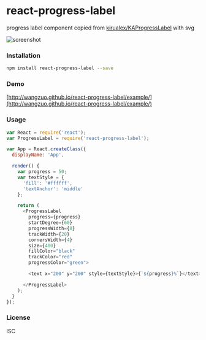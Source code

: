 # react-progress-label
progress label component copied from [kirualex/KAProgressLabel](https://github.com/kirualex/KAProgressLabel) with svg

![screenshot](https://raw.githubusercontent.com/wangzuo/react-progress-label/gh-pages/screenshot.png)
### Installation
``` sh
npm install react-progress-label --save
```
### Demo
[http://wangzuo.github.io/react-progress-label/example/](http://wangzuo.github.io/react-progress-label/example/)
### Usage
``` javascript
var React = require('react');
var ProgressLabel = require('react-progress-label');

var App = React.createClass({
  displayName: 'App',

  render() {
    var progress = 50;
    var textStyle = {
      'fill': '#ffffff',
      'textAnchor': 'middle'
    };

    return (
      <ProgressLabel
        progress={progress}
        startDegree={60}
        progressWidth={8}
        trackWidth={20}
        cornersWidth={4}
        size={400}
        fillColor="black"
        trackColor="red"
        progressColor="green">

        <text x="200" y="200" style={textStyle}>{`${progress}%`}</text>

      </ProgressLabel>
    );
  }
});
```
### License
ISC
